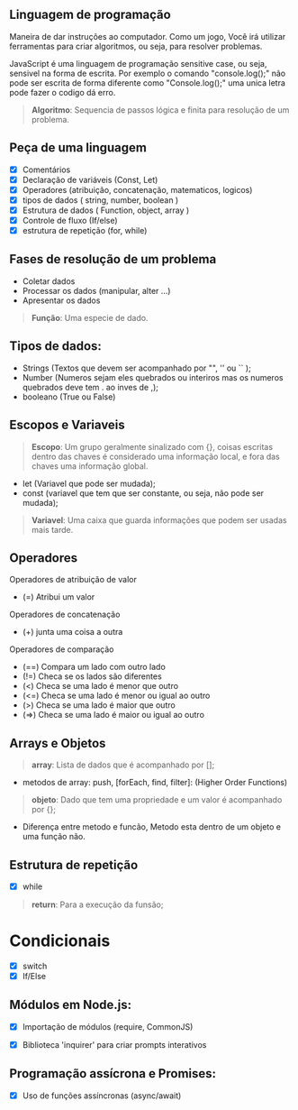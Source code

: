 ## Linguagem de programação 

Maneira de dar instruções ao computador.
Como um jogo, Você irá utilizar ferramentas para criar algoritmos, ou seja, para resolver problemas.

JavaScript é uma linguagem de programação sensitive case, ou seja, sensivel na forma de escrita. 
Por exemplo o comando "console.log();" não pode ser escrita de forma diferente como "Console.log();" uma unica letra pode fazer o codigo dá erro.

> **Algoritmo**: Sequencia de passos lógica e finita para resolução de um problema.

## Peça de uma linguagem 

- [x] Comentários
- [x] Declaração de variáveis (Const, Let)
- [x] Operadores (atribuição, concatenação, matematicos, logicos)
- [x] tipos de dados ( string, number, boolean )
- [x] Estrutura de dados ( Function, object, array )
- [x] Controle de fluxo (If/else)
- [x] estrutura de repetição (for, while)

## Fases de resolução de um problema 

- Coletar dados
- Processar os dados (manipular, alter ...)
- Apresentar os dados

> **Função**: Uma especie de dado.

## Tipos de dados: 

- Strings (Textos que devem ser acompanhado por "", '' ou `` );
- Number (Numeros sejam eles quebrados ou interiros mas os numeros quebrados deve tem . ao inves de ,);
- booleano (True ou False)

## Escopos e Variaveis

> **Escopo**: Um grupo geralmente sinalizado com {}, coisas escritas dentro das chaves é considerado uma informação local, e fora das chaves uma informação global.

- let (Variavel que pode ser mudada);
- const (variavel que tem que ser constante, ou seja, não pode ser mudada);

> **Variavel**: Uma caixa que guarda informações que podem ser usadas mais tarde.


## Operadores

Operadores de atribuição de valor
- (=) Atribui um valor 

Operadores de concatenação
- (+) junta uma coisa a outra

Operadores de comparação 
- (==) Compara um lado com outro lado
- (!=) Checa se os lados são diferentes
- (<) Checa se uma lado é menor que outro
- (<=) Checa se uma lado é menor ou igual ao outro
- (>) Checa se uma lado é maior que outro
- (=>) Checa se uma lado é maior ou igual ao outro

## Arrays e Objetos

> **array**: Lista de dados que é acompanhado por [];
- metodos de array: push, [forEach, find, filter]: (Higher Order Functions)

> **objeto**: Dado que tem uma propriedade e um valor é acompanhado por {};

- Diferença entre metodo e funcão, Metodo esta dentro de um objeto e uma função não.


## Estrutura de repetição

- [x] while


> **return**: Para a execução da funsão;


# Condicionais 

- [x] switch
- [x] If/Else

## Módulos em Node.js:

- [x] Importação de módulos (require, CommonJS)
- [x] Biblioteca 'inquirer' para criar prompts interativos


## Programação assícrona e Promises:

- [x] Uso de funções assíncronas (async/await)